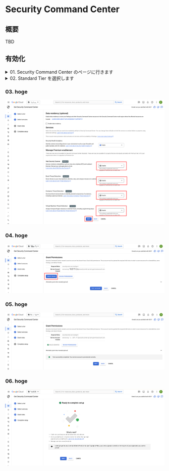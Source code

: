 # Security Command Center

## 概要

TBD

## 有効化

<details>
<summary>01. Security Command Center のページに行きます</summary>

### 01. Security Command Center のページに行きます

![](./_img/scc-activation-01.png)

</details>

<details>
<summary>02. Standard Tier を選択します</summary>

### 02. Standard Tier を選択します

![](./_img/scc-activation-02.png)

</details>

### 03. hoge

![](./_img/scc-activation-03.png)

### 04. hoge

![](./_img/scc-activation-04.png)

### 05. hoge

![](./_img/scc-activation-05.png)

### 06. hoge

![](./_img/scc-activation-06.png)

